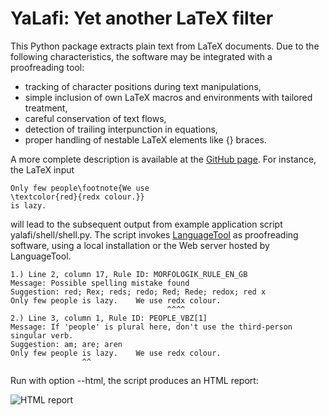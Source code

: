 
# YaLafi: Yet another LaTeX filter

This Python package extracts plain text from LaTeX documents.
Due to the following characteristics, the software may be integrated with a
proofreading tool:
- tracking of character positions during text manipulations,
- simple inclusion of own LaTeX macros and environments with tailored
  treatment,
- careful conservation of text flows,
- detection of trailing interpunction in equations,
- proper handling of nestable LaTeX elements like {} braces.

A more complete description is available at the
[GitHub page](https://github.com/matze-dd/YaLafi).
For instance, the LaTeX input
```
Only few people\footnote{We use
\textcolor{red}{redx colour.}}
is lazy.
```
will lead to the subsequent output from example application script
yalafi/shell/shell.py.
The script invokes [LanguageTool](https://www.languagetool.org)
as proofreading software, using a local installation or the Web server
hosted by LanguageTool.
```
1.) Line 2, column 17, Rule ID: MORFOLOGIK_RULE_EN_GB
Message: Possible spelling mistake found
Suggestion: red; Rex; reds; redo; Red; Rede; redox; red x
Only few people is lazy.    We use redx colour. 
                                   ^^^^
2.) Line 3, column 1, Rule ID: PEOPLE_VBZ[1]
Message: If 'people' is plural here, don't use the third-person singular verb.
Suggestion: am; are; aren
Only few people is lazy.    We use redx colour. 
                ^^
```
Run with option --html, the script produces an HTML report:

![HTML report](https://raw.githubusercontent.com/matze-dd/YaLafi/master/shell.png)

